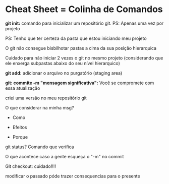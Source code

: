 # Cheat Sheet = Colinha de Comandos

**git init:** comando para inicializar um repositório git. PS: Apenas uma vez por projeto

PS: Tenho que ter certeza da pasta que estou iniciando meu projeto

O git não consegue bisbilhotar pastas a cima da sua posição hierarquica 

Cuidado para não iniciar 2 vezes o git no mesmo projeto (considerando que ele enxerga subpastas abaixo do seu nível hierarquico)

**git add:** adicionar o arquivo no purgatório (staging area)

**git: commite -m "mensagem significativa":** Você se compromete com essa atualização

criei uma versão no meu repositório git

O que considerar na minha msg?

- Como

- Efeitos

- Porque

git status? Comando que verifica

O que acontece caso a gente esqueça o "-m" no commit

Git checkout: cuidado!!!!

modificar o passado póde trazer consequencias para o presente 

